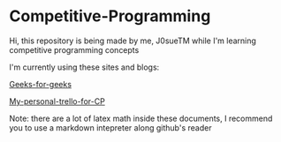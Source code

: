 # Competitive-Programming

Hi, this repository is being made by me, J0sueTM while I'm learning competitive programming concepts

I'm currently using these sites and blogs:

[Geeks-for-geeks](http://www.geeksforgeeks.org)

[My-personal-trello-for-CP](https://trello.com/b/a7m8UZsw/cp)

Note: there are a lot of latex math inside these documents, I recommend you to use a markdown intepreter along github's reader

